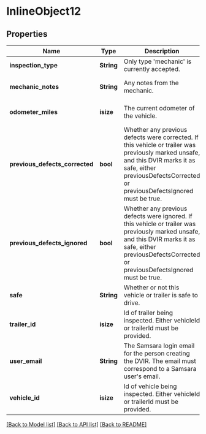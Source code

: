 # InlineObject12

## Properties
Name | Type | Description | Notes
------------ | ------------- | ------------- | -------------
**inspection_type** | **String** | Only type 'mechanic' is currently accepted. | 
**mechanic_notes** | **String** | Any notes from the mechanic. | [optional] [default to None]
**odometer_miles** | **isize** | The current odometer of the vehicle. | [optional] [default to None]
**previous_defects_corrected** | **bool** | Whether any previous defects were corrected. If this vehicle or trailer was previously marked unsafe, and this DVIR marks it as safe, either previousDefectsCorrected or previousDefectsIgnored must be true. | [optional] [default to None]
**previous_defects_ignored** | **bool** | Whether any previous defects were ignored. If this vehicle or trailer was previously marked unsafe, and this DVIR marks it as safe, either previousDefectsCorrected or previousDefectsIgnored must be true. | [optional] [default to None]
**safe** | **String** | Whether or not this vehicle or trailer is safe to drive. | 
**trailer_id** | **isize** | Id of trailer being inspected. Either vehicleId or trailerId must be provided. | [optional] [default to None]
**user_email** | **String** | The Samsara login email for the person creating the DVIR. The email must correspond to a Samsara user's email. | 
**vehicle_id** | **isize** | Id of vehicle being inspected. Either vehicleId or trailerId must be provided. | [optional] [default to None]

[[Back to Model list]](../README.md#documentation-for-models) [[Back to API list]](../README.md#documentation-for-api-endpoints) [[Back to README]](../README.md)


